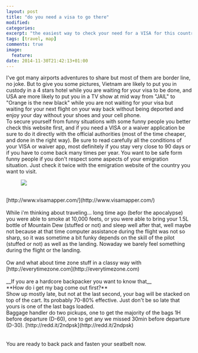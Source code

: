 ```yaml
---
layout: post
title: "do you need a visa to go there"
modified:
categories:
excerpt: "the easiest way to check your need for a VISA for this country"
tags: [travel, map]
comments: true
image:
  feature:
date: 2014-11-30T21:42:13+01:00
---
```


I've got many airports adventures to share but most of them are border line, no joke.
But to give you some pictures, Vietnam are likely to put you in custody in a 4 stars hotel while you are waiting for your visa to be done, and USA are more likely to put you in a TV show at mid way from "JAIL" to "Orange is the new black" while you are not waiting for your visa but waiting for your next flight on your way back without being deported and enjoy your day without your shoes and your cell phone.
<br>
To secure yourself from funny situations with some funny people you better check this website first, and if you need a VISA or a waiver application be sure to do it directly with the official authorities (most of the time cheaper, and done in the right way). Be sure to read carefully all the conditions of your VISA or waiver app, most definitely if you stay very close to 90 days or if you have to come back many times per year. You want to be safe form funny people if you don't respect some aspects of your emigration situation. Just check it twice with the emigration website of the country you want to visit.
<br>
<figure class="full">
    <a href="http://www.visamapper.com/"><img src="http://i.imgur.com/2HdPJxl.png"></a>
</figure>
<br>
[http://www.visamapper.com/](http://www.visamapper.com/)
<br>
<br>
While i'm thinking about traveling... long time ago (befor the apocalypse) you were able to smoke at 10,000 feets, or you were able to bring your 1.5L bottle of Mountain Dew (stuffed or not) and sleep well after that, well maybe not because at that time computer assistance during the flight was not so sharp, so it was sometime a bit funky depends on the skill of the pilot (stuffed or not) as well as the landing. Nowaday we barely feel something during the flight or the landing.
<br>
<br>
Ow and what about time zone stuff in a classy way with [http://everytimezone.com](http://everytimezone.com)
<br>
<br>
__If you are a hardcore backpacker you want to know that__<br>
**How do i get my bag come out first?**<br>
Show up mostly late, but not at the last second, your bag will be stacked on top of the cart. Its probably 70-80% effective. Just don't be so late that yours is one of the last bags loaded.<br>
Baggage handler do two pickups, one to get the majority of the bags 1H before departure (D-60), one to get any we missed 30min before departure (D-30).
[http://redd.it/2ndpsk](http://redd.it/2ndpsk)<br>
<br>
<br>
You are ready to back pack and fasten your seatbelt now.
